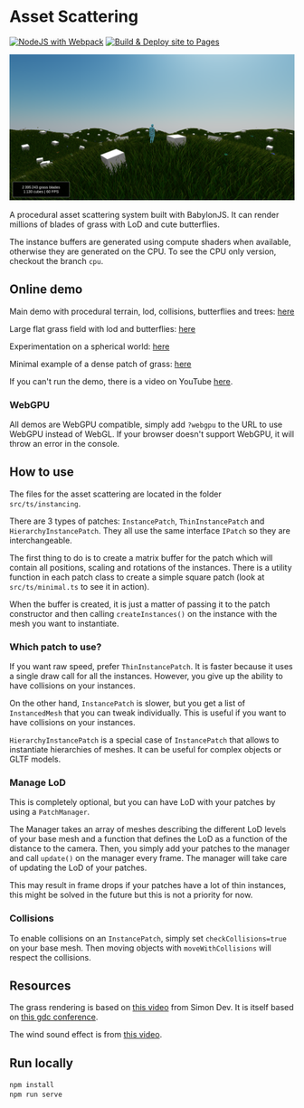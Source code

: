 # Asset Scattering

[![NodeJS with Webpack](https://github.com/BarthPaleologue/babylonjs-template/actions/workflows/webpack.yml/badge.svg)](https://github.com/BarthPaleologue/babylonjs-template/actions/workflows/webpack.yml)
[![Build & Deploy site to Pages](https://github.com/BarthPaleologue/AssetScattering/actions/workflows/deploy.yml/badge.svg)](https://github.com/BarthPaleologue/AssetScattering/actions/workflows/deploy.yml)

![Screenshot](./cover.png)

A procedural asset scattering system built with BabylonJS. It can render millions of blades of grass with LoD and cute butterflies.

The instance buffers are generated using compute shaders when available, otherwise they are generated on the CPU. To see the CPU only version, checkout the branch `cpu`.

## Online demo

Main demo with procedural terrain, lod, collisions, butterflies and trees: [here](https://barthpaleologue.github.io/AssetScattering/)

Large flat grass field with lod and butterflies: [here](https://barthpaleologue.github.io/AssetScattering/field.html)

Experimentation on a spherical world: [here](https://barthpaleologue.github.io/AssetScattering/planet.html)

Minimal example of a dense patch of grass: [here](https://barthpaleologue.github.io/AssetScattering/minimal.html)

If you can't run the demo, there is a video on YouTube [here](https://www.youtube.com/watch?v=0I5Kd784K6A).

### WebGPU

All demos are WebGPU compatible, simply add `?webgpu` to the URL to use WebGPU instead of WebGL. If your browser doesn't support WebGPU, it will throw an error in the console.

## How to use

The files for the asset scattering are located in the folder `src/ts/instancing`.

There are 3 types of patches: `InstancePatch`, `ThinInstancePatch` and `HierarchyInstancePatch`. They all use the same interface `IPatch` so they are interchangeable.

The first thing to do is to create a matrix buffer for the patch which will contain all positions, scaling and rotations of the instances. There is a utility function in each patch class to create a simple square patch (look at `src/ts/minimal.ts` to see it in action).

When the buffer is created, it is just a matter of passing it to the patch constructor and then calling `createInstances()` on the instance with the mesh you want to instantiate.

### Which patch to use?

If you want raw speed, prefer `ThinInstancePatch`. It is faster because it uses a single draw call for all the instances. However, you give up the ability to have collisions on your instances.

On the other hand, `InstancePatch` is slower, but you get a list of `InstancedMesh` that you can tweak individually. This is useful if you want to have collisions on your instances.

`HierarchyInstancePatch` is a special case of `InstancePatch` that allows to instantiate hierarchies of meshes. It can be useful for complex objects or GLTF models.

### Manage LoD

This is completely optional, but you can have LoD with your patches by using a `PatchManager`. 

The Manager takes an array of meshes describing the different LoD levels of your base mesh and a function that defines the LoD as a function of the distance to the camera.
Then, you simply add your patches to the manager and call `update()` on the manager every frame. The manager will take care of updating the LoD of your patches.

This may result in frame drops if your patches have a lot of thin instances, this might be solved in the future but this is not a priority for now.

### Collisions

To enable collisions on an `InstancePatch`, simply set `checkCollisions=true` on your base mesh. Then moving objects with `moveWithCollisions` will respect the collisions.

## Resources

The grass rendering is based on [this video](https://www.youtube.com/watch?v=bp7REZBV4P4) from Simon Dev. It is itself based on [this gdc conference](https://www.youtube.com/watch?v=Ibe1JBF5i5Y).

The wind sound effect is from [this video](https://www.youtube.com/watch?v=a3aFMAalCpk).

## Run locally

```bash
npm install
npm run serve
```
